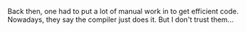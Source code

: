 Back then, one had to put a lot of manual work in to get efficient code. Nowadays, they say the compiler just does it. But I don't trust them...
